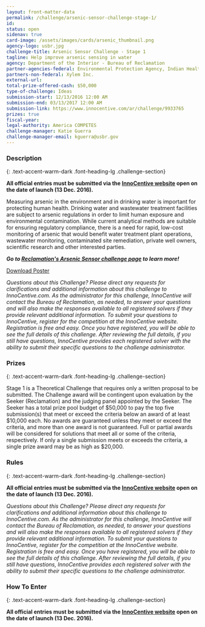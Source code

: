 ```yaml
---
layout: front-matter-data
permalink: /challenge/arsenic-sensor-challenge-stage-1/
id: 
status: open
sidenav: true
card-image: /assets/images/cards/arsenic_thumbnail.png
agency-logo: usbr.jpg
challenge-title: Arsenic Sensor Challenge - Stage 1
tagline: Help improve arsenic sensing in water
agency: Department of the Interior - Bureau of Reclamation
partner-agencies-federal: Environmental Protection Agency, Indian Health Service, National Institute of Standards and Technology, Agricultural Research Service, United States Geological Survey, United States Agency for International Development
partners-non-federal: Xylem Inc.
external-url:
total-prize-offered-cash: $50,000
type-of-challenge: Ideas
submission-start: 12/13/2016 12:00 AM
submission-end: 03/13/2017 12:00 AM
submission-link: https://www.innocentive.com/ar/challenge/9933765
prizes: true
fiscal-year:
legal-authority: America COMPETES
challenge-manager: Katie Guerra
challenge-manager-email: kguerra@usbr.gov
---
```


<!-- Description start -->
### Description
{: .text-accent-warm-dark .font-heading-lg .challenge-section}

<p><strong>All official entries must be submitted via the <a href="https://www.innocentive.com/ar/challenge/9933765">InnoCentive website</a> open on the date of launch (13 Dec. 2016).</strong></p>
<p>Measuring <span class="il">arsenic</span> in the environment and in drinking water is important for protecting human health. Drinking water and wastewater treatment facilities are subject to <span class="il">arsenic</span> regulations in order to limit human exposure and environmental contamination. While current analytical methods are suitable for ensuring regulatory compliance, there is a need for rapid, low-cost monitoring of <span class="il">arsenic</span> that would benefit water treatment plant operations, wastewater monitoring, contaminated site remediation, private well owners, scientific research and other interested parties.</p>
<p><em><strong>Go to <a href="https://www.usbr.gov/research/challenge/arsenicsensor.html">Reclamation's Arsenic Sensor challenge page</a> to learn more!</strong></em> &nbsp;</p>
<p><a href="https://www.usbr.gov/research/challenge/docs/arsenic508.pdf">Download Poster</a></p>
<p><em>Questions about this Challenge? Please direct any requests for clarifications and additional information about this challenge to InnoCentive.com. As the administrator for this challenge, InnoCentive will contact the Bureau of Reclamation, as needed, to answer your questions and will also make the responses available to all registered solvers if they provide relevant additional information. To submit your questions to InnoCentive, register for the competition at the InnoCentive website. Registration is free and easy. Once you have registered, you will be able to see the full details of this challenge. After reviewing the full details, if you still have questions, InnoCentive provides each registered solver with the ability to submit their specific questions to the challenge administrator.</em> &nbsp;</p>

<!-- Prizes start -->
### Prizes
{: .text-accent-warm-dark .font-heading-lg .challenge-section}

<p>Stage 1 is a Theoretical Challenge that requires only a written proposal to be submitted. The Challenge award will be contingent upon evaluation by the Seeker (Reclamation) and the judging panel appointed by the Seeker. The Seeker has a total prize pool budget of $50,000 to pay the top five submission(s) that meet or exceed the criteria below an award of at least $10,000 each. No awards are guaranteed unless they meet or exceed the criteria, and more than one award is not guaranteed. Full or partial awards will be considered for solutions that meet all or some of the criteria, respectively. If only a single submission meets or exceeds the criteria, a single prize award may be as high as $20,000.</p>

<!-- Rules start -->
### Rules 
{: .text-accent-warm-dark .font-heading-lg .challenge-section}

<p><strong>All official entries must be submitted via the <a href="https://www.innocentive.com/ar/challenge/9933765">InnoCentive website</a> open on the date of launch (13 Dec. 2016).</strong></p>
<p><em>Questions about this Challenge? Please direct any requests for clarifications and additional information about this challenge to InnoCentive.com. As the administrator for this challenge, InnoCentive will contact the Bureau of Reclamation, as needed, to answer your questions and will also make the responses available to all registered solvers if they provide relevant additional information. To submit your questions to InnoCentive, register for the competition at the InnoCentive website. Registration is free and easy. Once you have registered, you will be able to see the full details of this challenge. After reviewing the full details, if you still have questions, InnoCentive provides each registered solver with the ability to submit their specific questions to the challenge administrator.</em> &nbsp;</p>

<!--  How To Enter start -->
### How To Enter
{: .text-accent-warm-dark .font-heading-lg .challenge-section}

<p><strong>All official entries must be submitted via the <a href="https://www.innocentive.com/ar/challenge/9933765">InnoCentive website</a> open on the date of launch (13 Dec. 2016).</strong></p>
